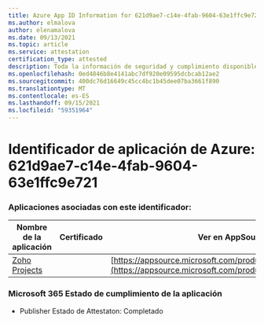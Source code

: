 ```yaml
---
title: Azure App ID Information for 621d9ae7-c14e-4fab-9604-63e1ffc9e721
ms.author: elmalova
author: elenamalova
ms.date: 09/13/2021
ms.topic: article
ms.service: attestation
certification_type: attested
description: Toda la información de seguridad y cumplimiento disponible para 621d9ae7-c14e-4fab-9604-63e1ffc9e721.
ms.openlocfilehash: 0ed4846b8e4141abc7df920e09595dcbcab12ae2
ms.sourcegitcommit: 400dc76d16649c45cc4bc1b45dee07ba3661f890
ms.translationtype: MT
ms.contentlocale: es-ES
ms.lasthandoff: 09/15/2021
ms.locfileid: "59351964"
---
```

# <a name="azure-app-id-621d9ae7-c14e-4fab-9604-63e1ffc9e721"></a>Identificador de aplicación de Azure: 621d9ae7-c14e-4fab-9604-63e1ffc9e721


### <a name="apps-associated-with-this-id"></a>Aplicaciones asociadas con este identificador:
| **Nombre de la aplicación** | **Certificado** | **Ver en AppSource** |
|--------------|---------------|-----------------------|
| [Zoho Projects](https://docs.microsoft.com/microsoft-365-app-certification/forward/WA104381668) |  | [https://appsource.microsoft.com/product/office/WA104381668](https://appsource.microsoft.com/product/office/WA104381668) |

### <a name="microsoft-365-app-compliance-status"></a>Microsoft 365 Estado de cumplimiento de la aplicación
- Publisher Estado de Attestaton: Completado
